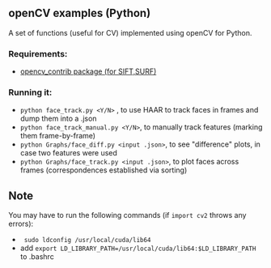 ## openCV examples (Python)
A set of functions (useful for CV) implemented using openCV for Python.

### Requirements:
- <a href="http://www.pyimagesearch.com/opencv-tutorials-resources-guides/"> opencv_contrib package (for SIFT,SURF) </a>

### Running it:
- `python face_track.py <Y/N>` , to use HAAR to track faces in frames and dump them into a .json
- `python face_track_manual.py <Y/N>`, to manually track features (marking them frame-by-frame)
- `python Graphs/face_diff.py <input .json>`, to see "difference" plots, in case two features were used
- `python Graphs/face_track.py <input .json>`, to plot faces across frames (correspondences established via sorting)

## Note
You may have to run the following commands (if `import cv2` throws any errors):

 * `  sudo ldconfig /usr/local/cuda/lib64 `
 * add `export LD_LIBRARY_PATH=/usr/local/cuda/lib64:$LD_LIBRARY_PATH` to .bashrc